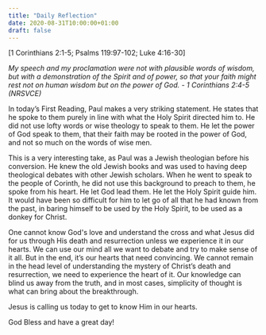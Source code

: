 ```yaml
---
title: "Daily Reflection"
date: 2020-08-31T10:00:00+01:00
draft: false
---
```


[1 Corinthians 2:1-5; Psalms 119:97-102; Luke 4:16-30]

_My speech and my proclamation were not with plausible words of wisdom, but with a demonstration of the Spirit and of power, so that your faith might rest not on human wisdom but on the power of God. - 1 Corinthians 2:4-5 (NRSVCE)_

In today’s First Reading, Paul makes a very striking statement. He states that he spoke to them purely in line with what the Holy Spirit directed him to. He did not use lofty words or wise theology to speak to them. He let the power of God speak to them, that their faith may be rooted in the power of God, and not so much on the words of wise men.

This is a very interesting take, as Paul was a Jewish theologian before his conversion. He knew the old Jewish books and was used to having deep theological debates with other Jewish scholars. When he went to speak to the people of Corinth, he did not use this background to preach to them, he spoke from his heart. He let God lead them. He let the Holy Spirit guide him. It would have been so difficult for him to let go of all that he had known from the past, in baring himself to be used by the Holy Spirit, to be used as a donkey for Christ.

One cannot know God's love and understand the cross and what Jesus did for us through His death and resurrection unless we experience it in our hearts. We can use our mind all we want to debate and try to make sense of it all. But in the end, it’s our hearts that need convincing. We cannot remain in the head level of understanding the mystery of Christ’s death and resurrection, we need to experience the heart of it. Our knowledge can blind us away from the truth, and in most cases, simplicity of thought is what can bring about the breakthrough.

Jesus is calling us today to get to know Him in our hearts.

God Bless and have a great day!